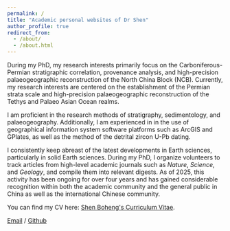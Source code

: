 ```yaml
---
permalink: /
title: "Academic personal websites of Dr Shen"
author_profile: true
redirect_from: 
  - /about/
  - /about.html
---
```



During my PhD, my research interests primarily focus on the Carboniferous-Permian stratigraphic correlation, provenance analysis, and high-precision palaeogeographic reconstruction of the North China Block (NCB). Currently, my research interests are centered on the establishment of the Permian strata scale and high-precision palaeogeographic reconstruction of the Tethys and Palaeo Asian Ocean realms.

I am proficient in the research methods of stratigraphy, sedimentology, and palaeogeography. Additionally, I am experienced in in the use of geographical information system software platforms such as ArcGIS and GPlates, as well as the method of the detrital zircon U-Pb dating.

I consistently keep abreast of the latest developments in Earth sciences, particularly in solid Earth sciences. During my PhD, I organize volunteers to track articles from high-level academic journals such as _Nature_, _Science_, and _Geology_, and compile them into relevant digests. As of 2025, this activity has been ongoing for over four years and has gained considerable recognition within both the academic community and the general public in China as well as the international Chinese community.

You can find my CV here: [Shen Boheng's Curriculum Vitae](https://github.com/Geologist2014/shenboheng.github.io/blob/master/assets/NIGPAS%20Boheng%20Shen%20CV.pdf).

[Email](bhshen@nigpas.ac.cn) / [Github](https://github.com/Geologist2014/shenboheng.github.io)
